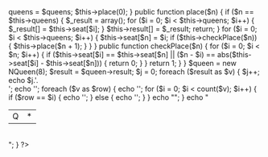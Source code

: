 <?php
class NQueen {
    public $queens;
    public $seat = array();
    public $result = array();

    function __construct($queens) {
        $this->queens = $queens; 
        $this->place(0); 
    }
 
    public function place($n) {
        if ($n == $this->queens) {
            $_result = array();
            for ($i = 0; $i < $this->queens; $i++) {
                $_result[] = $this->seat[$i];
            }
            $this->result[] = $_result;
            return;
        }
        for ($i = 0; $i < $this->queens; $i++) {
            $this->seat[$n] = $i;
            if ($this->checkPlace($n)) {
                $this->place($n + 1);
            }
        }
    }

    public function checkPlace($n) {
        for ($i = 0; $i < $n; $i++) {
            if ($this->seat[$i] == $this->seat[$n] || ($n - $i) == abs($this->seat[$i] - $this->seat[$n])) {
                return 0;
            }
        }
        return 1;
    }
}

$queen = new NQueen(8);
$result = $queen->result;

$j = 0;
foreach ($result as $v) {
    $j++;
    echo $j.'.<br>';
    echo '<table>';
    foreach ($v as $row) {
        echo '<tr align="center">';
        for ($i = 0; $i < count($v); $i++) {
            if ($row == $i) {
                echo '<td width="10">Q</td>';
            }
            else {
                echo '<td width="10">*</td>';
            }
        }
        echo "</tr>";
    }
    echo "</table><br>";
}
?>
